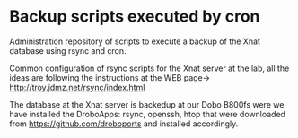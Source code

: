# Backup scripts executed by cron
Administration repository of scripts to execute a backup of the Xnat database using rsync and cron.

Common configuration of rsync scripts for the Xnat server at the lab, all the ideas are following the instructions at the WEB page-> http://troy.jdmz.net/rsync/index.html

The database at the Xnat server is backedup at our Dobo B800fs were we have installed the DroboApps: rsync, openssh, htop that were downloaded from https://github.com/droboports and installed accordingly.
